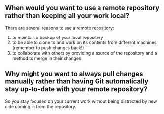 ## When would you want to use a remote repository rather than keeping all your work local?

There are several reasons to use a remote repository:
 1. to maintain a backup of your local repository
 2. to be able to clone to and work on its contents from different machines (remember to push changes back!)
 3. to collaborate with others by providing a source of the repository and a method to merge in their changes

## Why might you want to always pull changes manually rather than having Git automatically stay up-to-date with your remote repository?

So you stay focused on your current work without being distracted by new cide
coming in from the repository.

